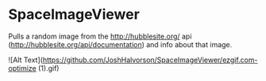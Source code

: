 # SpaceImageViewer
Pulls a random image from the http://hubblesite.org/ api (http://hubblesite.org/api/documentation) and info about that image.

![Alt Text](https://github.com/JoshHalvorson/SpaceImageViewer/ezgif.com-optimize (1).gif)
